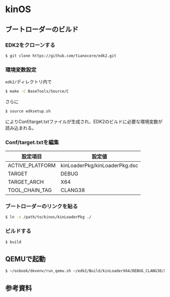 # kinOS

## ブートローダーのビルド

### EDK2をクローンする

```bash
$ git clone https://github.com/tianocore/edk2.git
```

### 環境変数設定

`edk2/`ディレクトリ内で

```bash
$ make -C BaseTools/Source/C
```

さらに

```bash
$ source edksetup.sh
```

によりConf/target.txtファイルが生成され、EDK2のビルドに必要な環境変数が読み込まれる。

### Conf/target.txtを編集

| 設定項目 | 設定値 |
| ----  | ---- |
| ACTIVE_PLATFORM | kinLoaderPkg/kinLoaderPkg.dsc |
| TARGET | DEBUG |
|TARGET_ARCH | X64 |
| TOOL_CHAIN_TAG | CLANG38 |

### ブートローダーのリンクを貼る

```bash
$ ln -s /path/to/kinos/kinLoaderPkg ./

```

### ビルドする

```bash
$ build
```

## QEMUで起動

```bash
$ ~/osbook/devenv/run_qemu.sh ~/edk2/Build/kinLoaderX64/DEBUG_CLANG38/X64/kinLoader.efi
```

## 参考資料


